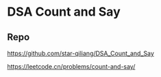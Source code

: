 # DSA Count and Say
## Repo

https://github.com/star-qiliang/DSA_Count_and_Say

https://leetcode.cn/problems/count-and-say/